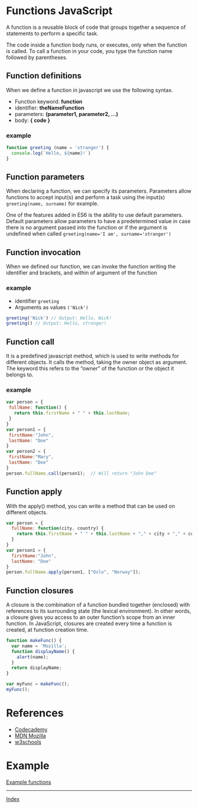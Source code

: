 # Functions JavaScript

A function is a reusable block of code that groups together a sequence of statements to perform a specific task.

The code inside a function body runs, or executes, only when the function is called. To call a function in your code, you type the function name followed by parentheses.

## Function definitions
When we define a function in javascript we use the following syntax.

* Function keyword: **function**
* identifier: **theNameFunction**
* parameters: **(parameter1, parameter2, ...)**
* body: **{ code }**

### example
```javascript
function greeting (name = 'stranger') {
  console.log(`Hello, ${name}!`)
}
```
## Function parameters
When declaring a function, we can specify its parameters. Parameters allow functions to accept input(s) and perform a task using the input(s) `greeting(name, surname)` for example.

One of the features added in ES6 is the ability to use default parameters. Default parameters allow parameters to have a predetermined value in case there is no argument passed into the function or if the argument is undefined when called `greeting(name='I am', surname='stranger')`

## Function invocation
When we defined our function, we can invoke the function writing the identifier and brackets, and within of argument of the function
### example
* identifier `greeting`
* Arguments as values `('Nick')`

```javascript
greeting('Nick') // Output: Hello, Nick!
greeting() // Output: Hello, stranger!
```

## Function call
It is a predefined javascript method, which is used to write methods for different objects. It calls the method, taking the owner object as argument. The keyword this refers to the “owner” of the function or the object it belongs to.
### example

```javascript
var person = {
 fullName: function() {
   return this.firstName + " " + this.lastName;
 }
}
var person1 = {
 firstName:"John",
 lastName: "Doe"
}
var person2 = {
 firstName:"Mary",
 lastName: "Doe"
}
person.fullName.call(person1);  // Will return "John Doe"
```

## Function apply
With the apply() method, you can write a method that can be used on different objects.

```javascript
var person = {
  fullName: function(city, country) {
    return this.firstName + " " + this.lastName + "," + city + "," + country;
  }
}
var person1 = {
  firstName:"John",
  lastName: "Doe"
}
person.fullName.apply(person1, ["Oslo", "Norway"]);
```

## Function closures
A closure is the combination of a function bundled together (enclosed) with references to its surrounding state (the lexical environment). In other words, a closure gives you access to an outer function’s scope from an inner function. In JavaScript, closures are created every time a function is created, at function creation time.
```javascript
function makeFunc() {
  var name = 'Mozilla';
  function displayName() {
    alert(name);
  }
  return displayName;
}

var myFunc = makeFunc();
myFunc();
```

# References

* [Codecademy](https://www.codecademy.com/learn/introduction-to-javascript)
* [MDN Mozilla](https://developer.mozilla.org/en-US/docs/Web/JavaScript)
* [w3schools](https://www.w3schools.com/js/)

# Example
[Example functions](../examples/functions.js)

***

[Index](../index.md)
